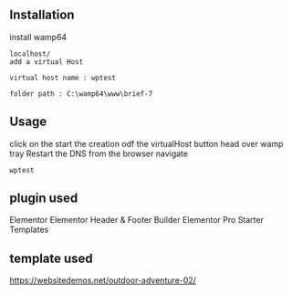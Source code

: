 ## Installation

install wamp64

```
localhost/ 
add a virtual Host 
```

```
virtual host name : wptest 
```
```
folder path : C:\wamp64\www\brief-7
```
## Usage

click on the start the creation odf the virtualHost button
head over wamp tray Restart the DNS
from the browser navigate

```
wptest 
```

## plugin used 
Elementor
Elementor Header & Footer Builder
Elementor Pro
Starter Templates

## template used 
https://websitedemos.net/outdoor-adventure-02/